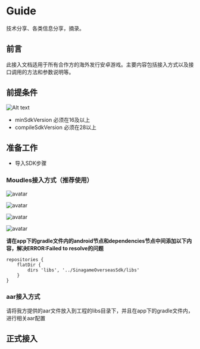 # Guide
技术分享、各类信息分享，摘录。


## 前言

此接入文档适用于所有合作方的海外发行安卓游戏。主要内容包括接入方式以及接口调用的方法和参数说明等。

## 前提条件

![Alt text](https://gitee.com/yanyan90107/overseas_advertising_sdk/blob/master/file_import_moudles.png "optional title")

- minSdkVersion 必须在16及以上
- compileSdkVersion 必须在28以上

## 准备工作

 - 导入SDK步骤

 ### Moudles接入方式（推荐使用）
 




 ![avatar](https://gitee.com/yanyan90107/overseas_advertising_sdk/blob/master/%E5%AF%BC%E5%85%A5-1.png)


 ![avatar](https://gitee.com/yanyan90107/overseas_advertising_sdk/blob/master/%E5%AF%BC%E5%85%A5-3.png)


 ![avatar](https://gitee.com/yanyan90107/overseas_advertising_sdk/blob/master/%E5%AF%BC%E5%85%A5-4.png)


 ![avatar](https://gitee.com/yanyan90107/overseas_advertising_sdk/blob/master/%E5%AF%BC%E5%85%A5-5.png)

 **请在app下的gradle文件内的android节点和dependencies节点中间添加以下内容，解决ERROR:Failed to resolve的问题**

```
repositories {
    flatDir {
        dirs 'libs', '../SinagameOverseasSdk/libs'
    }
}

```

### aar接入方式

请将我方提供的aar文件放入到工程的libs目录下，并且在app下的gradle文件内，进行相关aar配置

## 正式接入


